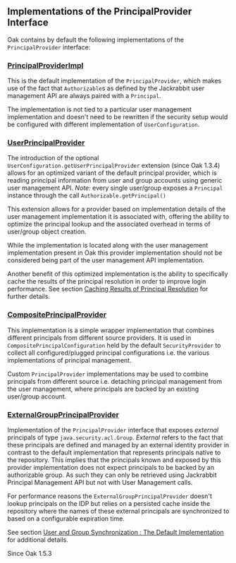 <!--
   Licensed to the Apache Software Foundation (ASF) under one or more
   contributor license agreements.  See the NOTICE file distributed with
   this work for additional information regarding copyright ownership.
   The ASF licenses this file to You under the Apache License, Version 2.0
   (the "License"); you may not use this file except in compliance with
   the License.  You may obtain a copy of the License at

       http://www.apache.org/licenses/LICENSE-2.0

   Unless required by applicable law or agreed to in writing, software
   distributed under the License is distributed on an "AS IS" BASIS,
   WITHOUT WARRANTIES OR CONDITIONS OF ANY KIND, either express or implied.
   See the License for the specific language governing permissions and
   limitations under the License.
-->

Implementations of the PrincipalProvider Interface
--------------------------------------------------------------------------------

Oak contains by default the following implementations of the `PrincipalProvider`
interface:

### [PrincipalProviderImpl]

This is the default implementation of the `PrincipalProvider`, which makes use
of the fact that `Authorizable`s as defined by the Jackrabbit user management
API are always paired with a `Principal`.

The implementation is not tied to a particular user management implementation
and doesn't need to be rewritten if the security setup would be configured with
different implementation of `UserConfiguration`.

### [UserPrincipalProvider]

The introduction of the optional `UserConfiguration.getUserPrincipalProvider`
extension (since Oak 1.3.4) allows for an optimized variant of the default 
principal provider, which is reading principal information from user and group 
accounts using generic user management API. _Note:_ every single user/group 
exposes a `Principal` instance through the call `Authorizable.getPrincipal()`

This extension allows for a provider based on implementation details of the user
management implementation it is associated with, offering the ability to optimize
the principal lookup and the associated overhead in terms of user/group object creation.

While the implementation is located along with the user management implementation
present in Oak this provider implementation should not be considered being
part of the user management API implementation.

Another benefit of this optimized implementation is the ability to specifically
cache the results of the principal resolution in order to improve login performance.
See section [Caching Results of Principal Resolution](cache.html) for further details.

### [CompositePrincipalProvider]

This implementation is a simple wrapper implementation that combines different
principals from different source providers. It is used in
`CompositePrincipalConfiguration` held by the default `SecurityProvider` to
collect all configured/plugged principal configurations i.e. the various
implementations of principal management.

Custom `PrincipalProvider` implementations may be used to combine principals from
different source i.e. detaching principal management from the user management,
where principals are backed by an existing user/group account.

### [ExternalGroupPrincipalProvider]

Implementation of the `PrincipalProvider` interface that exposes _external_ principals 
of type `java.security.acl.Group`. _External_ refers to the fact that these
principals are defined and managed by an external identity provider in contrast to
the default implementation that represents principals native to the repository.
This implies that the principals known and exposed by this provider implementation
does not expect principals to be backed by an authorizable group. As such they
can only be retrieved using Jackrabbit Principal Management API but not with 
User Management calls.

For performance reasons the `ExternalGroupPrincipalProvider` doesn't lookup 
principals on the IDP but relies on a persisted cache inside the repository where
the names of these external principals are synchronized to based on a configurable
expiration time.

See section [User and Group Synchronization : The Default Implementation](../authentication/defaultusersync.html)
for additional details.

Since Oak 1.5.3

<!-- references -->
[PrincipalProviderImpl]: /oak/docs/apidocs/org/apache/jackrabbit/oak/security/principal/PrincipalProviderImpl.html
[CompositePrincipalProvider]: /oak/docs/apidocs/org/apache/jackrabbit/oak/spi/security/principal/CompositePrincipalProvider.html
[UserPrincipalProvider]: /oak/docs/apidocs/org/apache/jackrabbit/oak/security/user/UserPrincipalProvider.html
[ExternalGroupPrincipalProvider]: /oak/docs/apidocs/org/apache/jackrabbit/oak/spi/security/authentication/external/impl/principal/ExternalGroupPrincipalProvider.html
